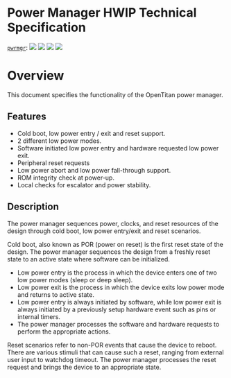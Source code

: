 # Power Manager HWIP Technical Specification
[`pwrmgr`](https://reports.opentitan.org/hw/top_daric2/ip_autogen/pwrmgr/dv/latest/report.html):
![](https://dashboards.lowrisc.org/badges/dv/pwrmgr/test.svg)
![](https://dashboards.lowrisc.org/badges/dv/pwrmgr/passing.svg)
![](https://dashboards.lowrisc.org/badges/dv/pwrmgr/functional.svg)
![](https://dashboards.lowrisc.org/badges/dv/pwrmgr/code.svg)

# Overview

This document specifies the functionality of the OpenTitan power manager.

## Features

- Cold boot, low power entry / exit and reset support.
- 2 different low power modes.
- Software initiated low power entry and hardware requested low power exit.
- Peripheral reset requests
- Low power abort and low power fall-through support.
- ROM integrity check at power-up.
- Local checks for escalator and power stability.

## Description

The power manager sequences power, clocks, and reset resources of the design through cold boot, low power entry/exit and reset scenarios.

Cold boot, also known as POR (power on reset) is the first reset state of the design.
The power manager sequences the design from a freshly reset state to an active state where software can be initialized.

- Low power entry is the process in which the device enters one of two low power modes (sleep or deep sleep).
- Low power exit is the process in which the device exits low power mode and returns to active state.
- Low power entry is always initiated by software, while low power exit is always initiated by a previously setup hardware event such as pins or internal timers.
- The power manager processes the software and hardware requests to perform the appropriate actions.

Reset scenarios refer to non-POR events that cause the device to reboot.
There are various stimuli that can cause such a reset, ranging from external user input to watchdog timeout.
The power manager processes the reset request and brings the device to an appropriate state.

